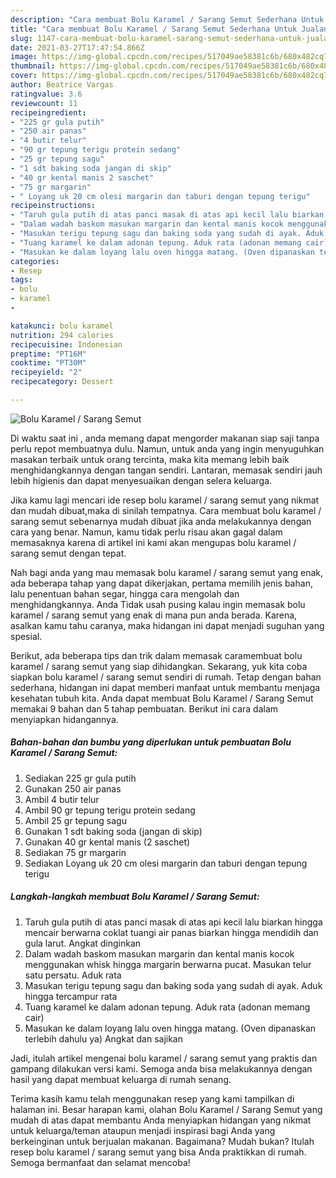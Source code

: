 ```yaml
---
description: "Cara membuat Bolu Karamel / Sarang Semut Sederhana Untuk Jualan"
title: "Cara membuat Bolu Karamel / Sarang Semut Sederhana Untuk Jualan"
slug: 1147-cara-membuat-bolu-karamel-sarang-semut-sederhana-untuk-jualan
date: 2021-03-27T17:47:54.866Z
image: https://img-global.cpcdn.com/recipes/517049ae58381c6b/680x482cq70/bolu-karamel-sarang-semut-foto-resep-utama.jpg
thumbnail: https://img-global.cpcdn.com/recipes/517049ae58381c6b/680x482cq70/bolu-karamel-sarang-semut-foto-resep-utama.jpg
cover: https://img-global.cpcdn.com/recipes/517049ae58381c6b/680x482cq70/bolu-karamel-sarang-semut-foto-resep-utama.jpg
author: Beatrice Vargas
ratingvalue: 3.6
reviewcount: 11
recipeingredient:
- "225 gr gula putih"
- "250 air panas"
- "4 butir telur"
- "90 gr tepung terigu protein sedang"
- "25 gr tepung sagu"
- "1 sdt baking soda jangan di skip"
- "40 gr kental manis 2 saschet"
- "75 gr margarin"
- " Loyang uk 20 cm olesi margarin dan taburi dengan tepung terigu"
recipeinstructions:
- "Taruh gula putih di atas panci masak di atas api kecil lalu biarkan hingga mencair berwarna coklat tuangi air panas biarkan hingga mendidih dan gula larut. Angkat dinginkan"
- "Dalam wadah baskom masukan margarin dan kental manis kocok menggunakan whisk hingga margarin berwarna pucat. Masukan telur satu persatu. Aduk rata"
- "Masukan terigu tepung sagu dan baking soda yang sudah di ayak. Aduk hingga tercampur rata"
- "Tuang karamel ke dalam adonan tepung. Aduk rata (adonan memang cair)"
- "Masukan ke dalam loyang lalu oven hingga matang. (Oven dipanaskan terlebih dahulu ya) Angkat dan sajikan"
categories:
- Resep
tags:
- bolu
- karamel
- 

katakunci: bolu karamel  
nutrition: 294 calories
recipecuisine: Indonesian
preptime: "PT16M"
cooktime: "PT30M"
recipeyield: "2"
recipecategory: Dessert

---
```



![Bolu Karamel / Sarang Semut](https://img-global.cpcdn.com/recipes/517049ae58381c6b/680x482cq70/bolu-karamel-sarang-semut-foto-resep-utama.jpg)

Di waktu  saat ini , anda memang dapat mengorder makanan siap saji tanpa perlu repot membuatnya dulu. Namun, untuk anda yang ingin menyuguhkan masakan terbaik untuk orang tercinta, maka kita memang lebih baik menghidangkannya dengan tangan sendiri. Lantaran, memasak sendiri jauh lebih higienis dan dapat menyesuaikan dengan selera keluarga.

Jika kamu lagi mencari ide resep bolu karamel / sarang semut yang nikmat dan mudah dibuat,maka di sinilah tempatnya. Cara membuat bolu karamel / sarang semut  sebenarnya mudah dibuat jika anda melakukannya dengan cara yang benar. Namun, kamu tidak perlu risau akan gagal dalam memasaknya 
karena di artikel ini kami akan mengupas bolu karamel / sarang semut dengan tepat.  



Nah bagi anda yang mau memasak bolu karamel / sarang semut yang enak, ada beberapa tahap yang dapat dikerjakan, pertama memilih jenis bahan, lalu penentuan bahan segar, hingga cara mengolah dan menghidangkannya. Anda Tidak usah pusing kalau ingin memasak bolu karamel / sarang semut yang enak di mana pun anda berada. Karena, asalkan kamu  tahu caranya, maka hidangan ini dapat menjadi suguhan yang spesial.

Berikut, ada beberapa tips dan trik dalam memasak caramembuat bolu karamel / sarang semut yang siap dihidangkan. Sekarang, yuk kita coba siapkan bolu karamel / sarang semut sendiri di rumah. Tetap dengan bahan sederhana, hidangan ini dapat memberi manfaat untuk membantu menjaga kesehatan tubuh kita. Anda dapat membuat Bolu Karamel / Sarang Semut memakai 9 bahan dan 5 tahap pembuatan. Berikut ini cara dalam menyiapkan hidangannya.

<!--inarticleads1-->

##### Bahan-bahan dan bumbu yang diperlukan untuk pembuatan Bolu Karamel / Sarang Semut:

1. Sediakan 225 gr gula putih
1. Gunakan 250 air panas
1. Ambil 4 butir telur
1. Ambil 90 gr tepung terigu protein sedang
1. Ambil 25 gr tepung sagu
1. Gunakan 1 sdt baking soda (jangan di skip)
1. Gunakan 40 gr kental manis (2 saschet)
1. Sediakan 75 gr margarin
1. Sediakan  Loyang uk 20 cm olesi margarin dan taburi dengan tepung terigu




<!--inarticleads2-->

##### Langkah-langkah membuat Bolu Karamel / Sarang Semut:

1. Taruh gula putih di atas panci masak di atas api kecil lalu biarkan hingga mencair berwarna coklat tuangi air panas biarkan hingga mendidih dan gula larut. Angkat dinginkan
1. Dalam wadah baskom masukan margarin dan kental manis kocok menggunakan whisk hingga margarin berwarna pucat. Masukan telur satu persatu. Aduk rata
1. Masukan terigu tepung sagu dan baking soda yang sudah di ayak. Aduk hingga tercampur rata
1. Tuang karamel ke dalam adonan tepung. Aduk rata (adonan memang cair)
1. Masukan ke dalam loyang lalu oven hingga matang. (Oven dipanaskan terlebih dahulu ya) Angkat dan sajikan




Jadi, itulah artikel mengenai  bolu karamel / sarang semut  yang praktis dan gampang dilakukan versi kami. Semoga anda bisa melakukannya dengan hasil yang dapat membuat keluarga di rumah senang. 

Terima kasih kamu telah menggunakan resep yang kami tampilkan di halaman ini. Besar harapan kami, olahan  Bolu Karamel / Sarang Semut yang mudah di atas dapat membantu Anda menyiapkan hidangan yang nikmat untuk keluarga/teman ataupun menjadi inspirasi bagi Anda yang berkeinginan untuk berjualan makanan. Bagaimana? Mudah bukan? Itulah resep bolu karamel / sarang semut yang bisa Anda praktikkan di rumah. Semoga bermanfaat dan selamat mencoba!

